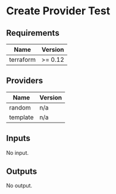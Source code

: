 # Create Provider Test


<!-- BEGIN TFDOCS -->
## Requirements

| Name | Version |
|------|---------|
| terraform | >= 0.12 |

## Providers

| Name | Version |
|------|---------|
| random | n/a |
| template | n/a |

## Inputs

No input.

## Outputs

No output.

<!-- END TFDOCS -->
